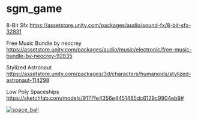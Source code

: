 # sgm_game

8-Bit Sfx
https://assetstore.unity.com/packages/audio/sound-fx/8-bit-sfx-32831

Free Music Bundle by neocrey
https://assetstore.unity.com/packages/audio/music/electronic/free-music-bundle-by-neocrey-92835

Stylized Astronaut
https://assetstore.unity.com/packages/3d/characters/humanoids/stylized-astronaut-114298

Low Poly Spaceships
https://sketchfab.com/models/9177fe4356e4451485dc6129c9904eb9#


[![space_ball](http://img.youtube.com/vi/Kwm3jOjijeU/0.jpg)](http://www.youtube.com/watch?v=Kwm3jOjijeU)
